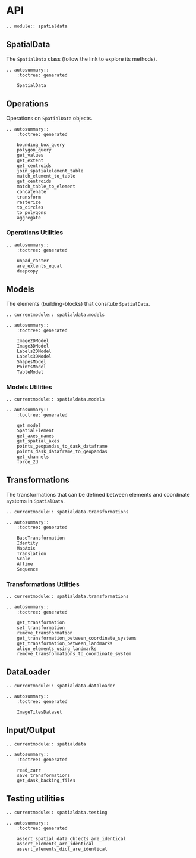 # API

```{eval-rst}
.. module:: spatialdata
```

## SpatialData

The `SpatialData` class (follow the link to explore its methods).

```{eval-rst}
.. autosummary::
    :toctree: generated

    SpatialData
```

## Operations

Operations on `SpatialData` objects.

```{eval-rst}
.. autosummary::
    :toctree: generated

    bounding_box_query
    polygon_query
    get_values
    get_extent
    get_centroids
    join_spatialelement_table
    match_element_to_table
    get_centroids
    match_table_to_element
    concatenate
    transform
    rasterize
    to_circles
    to_polygons
    aggregate
```

### Operations Utilities

```{eval-rst}
.. autosummary::
    :toctree: generated

    unpad_raster
    are_extents_equal
    deepcopy
```

## Models

The elements (building-blocks) that consitute `SpatialData`.

```{eval-rst}
.. currentmodule:: spatialdata.models

.. autosummary::
    :toctree: generated

    Image2DModel
    Image3DModel
    Labels2DModel
    Labels3DModel
    ShapesModel
    PointsModel
    TableModel
```

### Models Utilities

```{eval-rst}
.. currentmodule:: spatialdata.models

.. autosummary::
    :toctree: generated

    get_model
    SpatialElement
    get_axes_names
    get_spatial_axes
    points_geopandas_to_dask_dataframe
    points_dask_dataframe_to_geopandas
    get_channels
    force_2d
```

## Transformations

The transformations that can be defined between elements and coordinate systems in `SpatialData`.

```{eval-rst}
.. currentmodule:: spatialdata.transformations

.. autosummary::
    :toctree: generated

    BaseTransformation
    Identity
    MapAxis
    Translation
    Scale
    Affine
    Sequence
```

### Transformations Utilities

```{eval-rst}
.. currentmodule:: spatialdata.transformations

.. autosummary::
    :toctree: generated

    get_transformation
    set_transformation
    remove_transformation
    get_transformation_between_coordinate_systems
    get_transformation_between_landmarks
    align_elements_using_landmarks
    remove_transformations_to_coordinate_system
```

## DataLoader

```{eval-rst}
.. currentmodule:: spatialdata.dataloader

.. autosummary::
    :toctree: generated

    ImageTilesDataset
```

## Input/Output

```{eval-rst}
.. currentmodule:: spatialdata

.. autosummary::
    :toctree: generated

    read_zarr
    save_transformations
    get_dask_backing_files
```

## Testing utilities

```{eval-rst}
.. currentmodule:: spatialdata.testing

.. autosummary::
    :toctree: generated

    assert_spatial_data_objects_are_identical
    assert_elements_are_identical
    assert_elements_dict_are_identical
```
